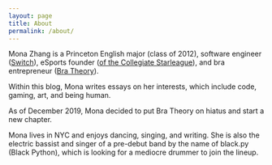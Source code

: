 ```yaml
---
layout: page
title: About
permalink: /about/
---
```


Mona Zhang is a Princeton English major (class of 2012), software engineer ([Switch](https://en.wikipedia.org/wiki/Switch_(app))), eSports founder ([of the Collegiate Starleague](www.cstarleague.com)), and bra entrepreneur ([Bra Theory](www.bratheory.com)).

Within this blog, Mona writes essays on her interests, which include code, gaming, art, and being human.

As of December 2019, Mona decided to put Bra Theory on hiatus and start a new chapter.

Mona lives in NYC and enjoys dancing, singing, and writing. She is also the electric bassist and singer of a pre-debut band by the name of black.py (Black Python), which is looking for a mediocre drummer to join the lineup.